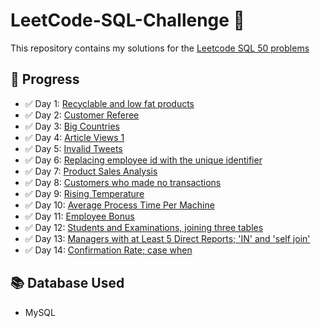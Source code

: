 # LeetCode-SQL-Challenge 🚀  
This repository contains my solutions for the [Leetcode SQL 50 problems](https://leetcode.com/studyplan/top-sql-50/)

## 📌 Progress
- ✅ Day 1: [Recyclable and low fat products](https://github.com/Jia-Menahil/LeetCode-SQL-Challenge/blob/main/1757.%20Recyclable%20and%20Low%20Fat%20Products.sql)
- ✅ Day 2: [Customer Referee](https://github.com/Jia-Menahil/LeetCode-SQL-Challenge/blob/main/584.%20Find%20Customer%20Referee.sql)
- ✅ Day 3: [Big Countries](https://github.com/Jia-Menahil/LeetCode-SQL-Challenge/blob/main/595.%20Big%20Countries.sql)
- ✅ Day 4: [Article Views 1](https://github.com/Jia-Menahil/LeetCode-SQL-Challenge/blob/main/1148.%20Article%20Views%20I.sql)
- ✅ Day 5: [Invalid Tweets](https://github.com/Jia-Menahil/LeetCode-SQL-Challenge/blob/main/1683.%20Invalid%20Tweets.sql)
- ✅ Day 6: [Replacing employee id with the unique identifier](https://github.com/Jia-Menahil/LeetCode-SQL-Challenge/blob/main/1378.%20Replace%20Employee%20ID%20With%20The%20Unique%20Identifier.sql)
- ✅ Day 7: [Product Sales Analysis](https://github.com/Jia-Menahil/LeetCode-SQL-Challenge/blob/main/1068.%20Product%20Sales%20Analysis%20I.sql)
- ✅ Day 8: [Customers who made no transactions](https://github.com/Jia-Menahil/LeetCode-SQL-Challenge/blob/main/1581.%20Customer%20Who%20Visited%20but%20Did%20Not%20Make%20Any%20Transactions.sql)
- ✅ Day 9: [Rising Temperature](https://github.com/Jia-Menahil/LeetCode-SQL-Challenge/blob/main/197.%20Rising%20Temperature.sql)
- ✅ Day 10: [Average Process Time Per Machine](https://github.com/Jia-Menahil/LeetCode-SQL-Challenge/blob/main/1661.%20Average%20Time%20of%20Process%20per%20Machine.sql)
- ✅ Day 11: [Employee Bonus](https://github.com/Jia-Menahil/LeetCode-SQL-Challenge/blob/main/577.%20Employee%20Bonus.sql)
- ✅ Day 12: [Students and Examinations, joining three tables](https://github.com/Jia-Menahil/LeetCode-SQL-Challenge/blob/main/1280.%20Students%20and%20Examinations.sql)
- ✅ Day 13: [Managers with at Least 5 Direct Reports; 'IN' and 'self join'](https://github.com/Jia-Menahil/LeetCode-SQL-Challenge/blob/main/570.%20Managers%20with%20at%20Least%205%20Direct%20Reports.sql)
- ✅ Day 14: [Confirmation Rate; case when](https://github.com/Jia-Menahil/LeetCode-SQL-Challenge/blob/main/1934.%20Confirmation%20Rate.sql)

## 📚 Database Used  
- MySQL  
